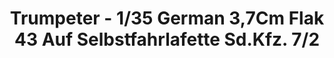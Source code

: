 ---
layout: product
title: "Trumpeter - 1/35 German 3,7Cm Flak 43 Auf Selbstfahrlafette Sd.Kfz. 7/2"
price: "3450" 
desc: "N/A"
img_path: "/assets/img/TRU01527.webp"
brand: "N/A"
available: false
special_offer: false
new: false
soon: false
cat: "010000"
subcat: "013400"
subsubcat: "0N/A"
sifra: "TRU01527"
popular: false
---